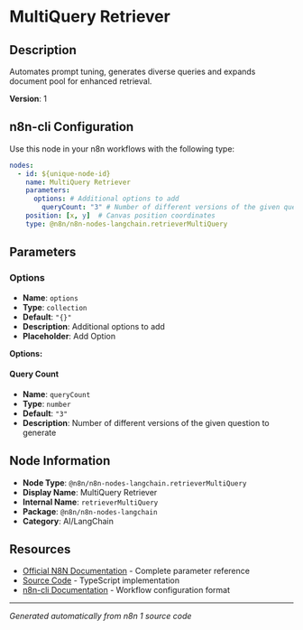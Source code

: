 # MultiQuery Retriever

## Description

Automates prompt tuning, generates diverse queries and expands document pool for enhanced retrieval.

**Version**: 1

## n8n-cli Configuration

Use this node in your n8n workflows with the following type:

```yaml
nodes:
  - id: ${unique-node-id}
    name: MultiQuery Retriever
    parameters:
      options: # Additional options to add
        queryCount: "3" # Number of different versions of the given question to generate
    position: [x, y]  # Canvas position coordinates
    type: @n8n/n8n-nodes-langchain.retrieverMultiQuery
```

## Parameters

### Options

- **Name**: `options`
- **Type**: `collection`
- **Default**: `"{}"`
- **Description**: Additional options to add
- **Placeholder**: Add Option

**Options:**

#### Query Count
- **Name**: `queryCount`
- **Type**: `number`
- **Default**: `"3"`
- **Description**: Number of different versions of the given question to generate



## Node Information

- **Node Type**: `@n8n/n8n-nodes-langchain.retrieverMultiQuery`
- **Display Name**: MultiQuery Retriever
- **Internal Name**: `retrieverMultiQuery`
- **Package**: `@n8n/n8n-nodes-langchain`
- **Category**: AI/LangChain

## Resources

- [Official N8N Documentation](https://docs.n8n.io/integrations/builtin/cluster-nodes/root-nodes/n8n-nodes-langchain.retrievermultiquery/) - Complete parameter reference
- [Source Code](https://github.com/n8n-io/n8n/blob/master/packages/@n8n/nodes-langchain/nodes/retrievers/RetrieverMultiQuery/RetrieverMultiQuery.node.ts) - TypeScript implementation
- [n8n-cli Documentation](https://github.com/edenreich/n8n-cli) - Workflow configuration format

---
*Generated automatically from n8n 1 source code*
